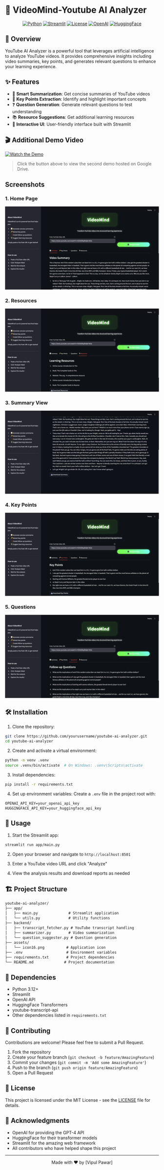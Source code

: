 # 🎥 VideoMind-Youtube AI Analyzer

<div align="center">

[![Python](https://img.shields.io/badge/Python-3.12+-blue.svg)](https://www.python.org/downloads/)
[![Streamlit](https://img.shields.io/badge/Streamlit-1.32.0-FF4B4B.svg)](https://streamlit.io/)
[![License](https://img.shields.io/badge/License-MIT-green.svg)](LICENSE)
[![OpenAI](https://img.shields.io/badge/OpenAI-GPT--4-purple.svg)](https://openai.com/)
[![HuggingFace](https://img.shields.io/badge/HuggingFace-Transformers-yellow.svg)](https://huggingface.co/)

</div>

## 🚀 Overview

YouTube AI Analyzer is a powerful tool that leverages artificial intelligence to analyze YouTube videos. It provides comprehensive insights including video summaries, key points, and generates relevant questions to enhance your learning experience.

## ✨ Features

- 📝 **Smart Summarization**: Get concise summaries of YouTube videos
- 🔑 **Key Points Extraction**: Identify and highlight important concepts
- ❓ **Question Generation**: Generate relevant questions to test understanding
- 📚 **Resource Suggestions**: Get additional learning resources
- 🎯 **Interactive UI**: User-friendly interface built with Streamlit

## 🎬 Additional Demo Video

[![Watch the Demo](https://img.shields.io/badge/▶️-Click_to_Watch_the_Demo-blue?style=for-the-badge)](https://drive.google.com/file/d/190lQvWGj1FjNAq0yOR6OjsH8LOcWNxev/view)

> Click the button above to view the second demo hosted on Google Drive.

## Screenshots

### 1. Home Page
![Home Page](screenshots/home.png)

### 2. Resources
![Resources](screenshots/resources.png)

### 3. Summary View
![Summary View](screenshots/summary.png)

### 4. Key Points
![Key Points](screenshots/keypoints.png)

### 5. Questions
![Questions](screenshots/questions.png)

## 🛠️ Installation

1. Clone the repository:
```bash
git clone https://github.com/yourusername/youtube-ai-analyzer.git
cd youtube-ai-analyzer
```

2. Create and activate a virtual environment:
```bash
python -m venv .venv
source .venv/bin/activate  # On Windows: .venv\Scripts\activate
```

3. Install dependencies:
```bash
pip install -r requirements.txt
```

4. Set up environment variables:
Create a `.env` file in the project root with:
```env
OPENAI_API_KEY=your_openai_api_key
HUGGINGFACE_API_KEY=your_huggingface_api_key
```

## 🚀 Usage

1. Start the Streamlit app:
```bash
streamlit run app/main.py
```

2. Open your browser and navigate to `http://localhost:8501`

3. Enter a YouTube video URL and click "Analyze"

4. View the analysis results and download reports as needed

## 🏗️ Project Structure

```
youtube-ai-analyzer/
├── app/
│   ├── main.py              # Streamlit application
│   └── utils.py             # Utility functions
├── backend/
│   ├── transcript_fetcher.py # YouTube transcript handling
│   ├── summarizer.py        # Video summarization
│   └── question_suggester.py # Question generation
├── assets/
│   └── icon16.png          # Application icon
├── .env                    # Environment variables
├── requirements.txt        # Project dependencies
└── README.md              # Project documentation
```

## 🔧 Dependencies

- Python 3.12+
- Streamlit
- OpenAI API
- HuggingFace Transformers
- youtube-transcript-api
- Other dependencies listed in `requirements.txt`

## 🤝 Contributing

Contributions are welcome! Please feel free to submit a Pull Request.

1. Fork the repository
2. Create your feature branch (`git checkout -b feature/AmazingFeature`)
3. Commit your changes (`git commit -m 'Add some AmazingFeature'`)
4. Push to the branch (`git push origin feature/AmazingFeature`)
5. Open a Pull Request

## 📝 License

This project is licensed under the MIT License - see the [LICENSE](LICENSE) file for details.

## 🙏 Acknowledgments

- OpenAI for providing the GPT-4 API
- HuggingFace for their transformer models
- Streamlit for the amazing web framework
- All contributors who have helped shape this project

---

<div align="center">
Made with ❤️ by [Vipul Pawar]
</div>


